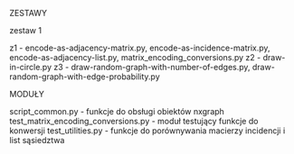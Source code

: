 ZESTAWY

zestaw 1

z1 - encode-as-adjacency-matrix.py, encode-as-incidence-matrix.py, encode-as-adjacency-list.py, matrix_encoding_conversions.py
z2 - draw-in-circle.py
z3 - draw-random-graph-with-number-of-edges.py, draw-random-graph-with-edge-probability.py

MODUŁY

script_common.py - funkcje do obsługi obiektów nxgraph
test_matrix_encoding_conversions.py - moduł testujący funkcje do konwersji
test_utilities.py - funkcje do porównywania macierzy incidencji i list sąsiedztwa
